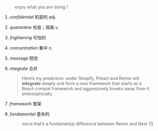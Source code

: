 > enjoy what you are doing !

1.  _confidential_ 机密的 adj.

2.  _quarantine_ 检疫；隔离 v.

3.  _frightening_ 可怕的

4.  _concentration_ 集中 n.

5.  _message_ 短信

6.  _integrate_ 合并

    > Here’s my prediction: under Shopify, Preact and Remix will **integrate** deeply and form a new framework that starts as a React-compat framework and aggressively breaks away from it philosophically.

7.  _framework_ 框架

8.  _fundamental_ 基本的
    > since that’s a fundamental difference between Remix and Next 13
